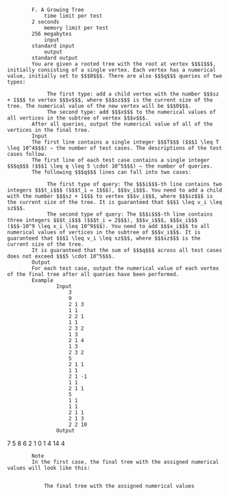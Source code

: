 			F. A Growing Tree
				time limit per test
			2 seconds
				memory limit per test
			256 megabytes
				input
			standard input
				output
			standard output
			You are given a rooted tree with the root at vertex $$$1$$$, initially consisting of a single vertex. Each vertex has a numerical value, initially set to $$$0$$$. There are also $$$q$$$ queries of two types: 
			 
				 The first type: add a child vertex with the number $$$sz + 1$$$ to vertex $$$v$$$, where $$$sz$$$ is the current size of the tree. The numerical value of the new vertex will be $$$0$$$. 
				 The second type: add $$$x$$$ to the numerical values of all vertices in the subtree of vertex $$$v$$$. 
			After all queries, output the numerical value of all of the vertices in the final tree.
			Input
			The first line contains a single integer $$$T$$$ ($$$1 \leq T \leq 10^4$$$) — the number of test cases. The descriptions of the test cases follow.
			The first line of each test case contains a single integer $$$q$$$ ($$$1 \leq q \leq 5 \cdot 10^5$$$) — the number of queries.
			The following $$$q$$$ lines can fall into two cases: 
			 
				 The first type of query: The $$$i$$$-th line contains two integers $$$t_i$$$ ($$$t_i = 1$$$), $$$v_i$$$. You need to add a child with the number $$$sz + 1$$$ to vertex $$$v_i$$$, where $$$sz$$$ is the current size of the tree. It is guaranteed that $$$1 \leq v_i \leq sz$$$. 
				 The second type of query: The $$$i$$$-th line contains three integers $$$t_i$$$ ($$$t_i = 2$$$), $$$v_i$$$, $$$x_i$$$ ($$$-10^9 \leq x_i \leq 10^9$$$). You need to add $$$x_i$$$ to all numerical values of vertices in the subtree of $$$v_i$$$. It is guaranteed that $$$1 \leq v_i \leq sz$$$, where $$$sz$$$ is the current size of the tree. 
			It is guaranteed that the sum of $$$q$$$ across all test cases does not exceed $$$5 \cdot 10^5$$$.
			Output
			For each test case, output the numerical value of each vertex of the final tree after all queries have been performed.
			Example
					Input
						3
						9
						2 1 3
						1 1
						2 2 1
						1 1
						2 3 2
						1 3
						2 1 4
						1 3
						2 3 2
						5
						2 1 1
						1 1
						2 1 -1
						1 1
						2 1 1
						5
						1 1
						1 1
						2 1 1
						2 1 3
						2 2 10
					Output
					
7 5 8 6 2 
1 0 1 
4 14 4 

			Note
			In the first case, the final tree with the assigned numerical values will look like this: 
			 
			   
				The final tree with the assigned numerical values
			 
